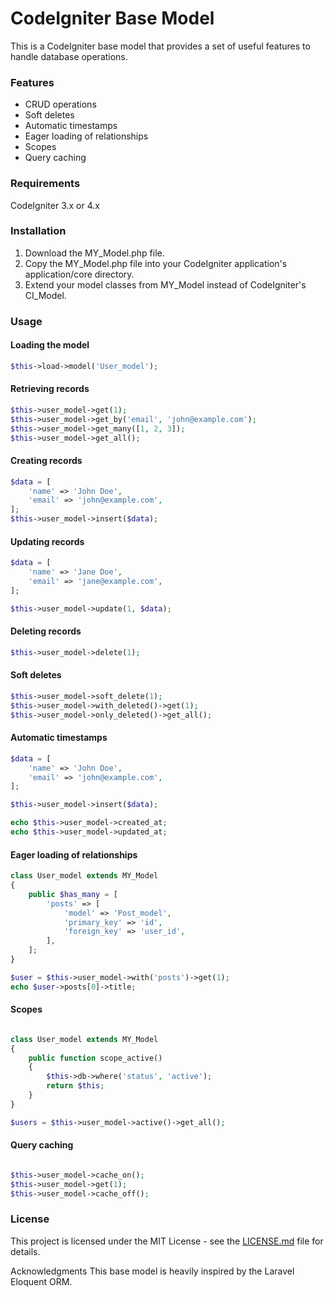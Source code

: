 # CodeIgniter Base Model
This is a CodeIgniter base model that provides a set of useful features to handle database operations.

### Features
- CRUD operations
- Soft deletes
- Automatic timestamps
- Eager loading of relationships
- Scopes
- Query caching

### Requirements
 CodeIgniter 3.x or 4.x

### Installation
1. Download the MY_Model.php file.
2. Copy the MY_Model.php file into your CodeIgniter application's application/core directory.
3. Extend your model classes from MY_Model instead of CodeIgniter's CI_Model.

### Usage
#### Loading the model
```php
$this->load->model('User_model');
```
#### Retrieving records
```php
$this->user_model->get(1);
$this->user_model->get_by('email', 'john@example.com');
$this->user_model->get_many([1, 2, 3]);
$this->user_model->get_all();
```
#### Creating records
```php
$data = [
    'name' => 'John Doe',
    'email' => 'john@example.com',
];
$this->user_model->insert($data);
```
#### Updating records
```php
$data = [
    'name' => 'Jane Doe',
    'email' => 'jane@example.com',
];

$this->user_model->update(1, $data);
```
#### Deleting records
```php
$this->user_model->delete(1);
```
#### Soft deletes
```php
$this->user_model->soft_delete(1);
$this->user_model->with_deleted()->get(1);
$this->user_model->only_deleted()->get_all();
```
#### Automatic timestamps
```php
$data = [
    'name' => 'John Doe',
    'email' => 'john@example.com',
];

$this->user_model->insert($data);

echo $this->user_model->created_at;
echo $this->user_model->updated_at;
```

#### Eager loading of relationships
```php
class User_model extends MY_Model
{
    public $has_many = [
        'posts' => [
            'model' => 'Post_model',
            'primary_key' => 'id',
            'foreign_key' => 'user_id',
        ],
    ];
}

$user = $this->user_model->with('posts')->get(1);
echo $user->posts[0]->title;
```

#### Scopes
```php

class User_model extends MY_Model
{
    public function scope_active()
    {
        $this->db->where('status', 'active');
        return $this;
    }
}

$users = $this->user_model->active()->get_all();
```

#### Query caching
```php

$this->user_model->cache_on();
$this->user_model->get(1);
$this->user_model->cache_off();
```
### License
This project is licensed under the MIT License - see the [LICENSE.md](docs/LICENSE.md) file for details.

Acknowledgments
This base model is heavily inspired by the Laravel Eloquent ORM.
